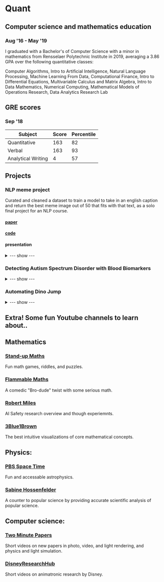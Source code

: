 # Quant

## Computer science and mathematics education
### Aug '16 - May '19

I graduated with a Bachelor's of Computer Science with a minor in mathematics from Rensselaer Polytechnic Institute in 2019, averaging a 3.86 GPA over the following quantitative classes:

Computer Algorithms, Intro to Artificial Intelligence, Natural Language Processing, Machine Learning From Data, Computational Finance, Intro to Differential Equations, Multivariable Calculus and Matrix Algebra, Intro to Data Mathematics, Numerical Computing, Mathematical Models of Operations Research, Data Analytics Research Lab

## GRE scores
### Sep '18

| Subject                           | Score     | Percentile |
| --------------------------------- | --------- | ---------- |
| Quantitative                      | 163       | 82         |
| Verbal                            | 163       | 93         |
| Analytical Writing                | 4         | 57         |

## Projects

### NLP meme project
Curated and cleaned a dataset to train a model to take in an english caption and return the best meme image out of 50 that fits with that text, as a solo final project for an NLP course.

#### [paper](/MemeCaptionCategorization.pdf)

#### [code](https://github.com/CharlesFauman/NLP_meme_project)

#### presentation
<details><summary>--- show ---</summary>
  <iframe src="https://docs.google.com/presentation/d/e/2PACX-1vSpubhfW7-t2eHNNI6N7lSIKlLQ8NKoVqtaZ6c9CCdax1lw97RT1X1XO1rHSoDveA/embed" frameborder="0" width="800" height="488" allowfullscreen="true" mozallowfullscreen="true" webkitallowfullscreen="true"></iframe>
</details>

### Detecting Autism Spectrum Disorder with Blood Biomarkers
<details><summary>--- show ---</summary>
  <iframe src="https://docs.google.com/presentation/d/e/2PACX-1vT9rhxLjiceYEUsULQJwgD5_6ZuA2eJAZdilTQvyAS02tCGtz0Y6JY4KwizXqnWKrvT-1gW1ub5pINV/embed" frameborder="0" width="800" height="488" allowfullscreen="true" mozallowfullscreen="true" webkitallowfullscreen="true"></iframe>
</details>

### Automating Dino Jump
<details><summary>--- show ---</summary>
  <iframe src="https://docs.google.com/presentation/d/e/2PACX-1vRtXTJx-bEu2JlYuQxBD-e4MURdeK-E3qtapthF0Fo1uSiTTWpz77lOLY0zj33CNwm0F2Pp0aW3Aqwy/embed" frameborder="0" width="800" height="488" allowfullscreen="true" mozallowfullscreen="true" webkitallowfullscreen="true"></iframe>
</details>


## Extra! Some fun Youtube channels to learn about..

## Mathematics
### [Stand-up Maths](https://www.youtube.com/user/standupmaths/featured)
Fun math games, riddles, and puzzles.

### [Flammable Maths](https://www.youtube.com/channel/UCtAIs1VCQrymlAnw3mGonhw)
A comedic "Bro-dude" twist with some serious math.

### [Robert Miles](https://www.youtube.com/channel/UCLB7AzTwc6VFZrBsO2ucBMg)
AI Safety research overview and though experiemnts.

### [3Blue1Brown](https://www.youtube.com/channel/UCYO_jab_esuFRV4b17AJtAw)
The best intuitive visualizations of core mathematical concepts.

## Physics:
### [PBS Space Time](https://www.youtube.com/channel/UC7_gcs09iThXybpVgjHZ_7g)
Fun and accessable astrophysics.

### [Sabine Hossenfelder](https://www.youtube.com/channel/UC1yNl2E66ZzKApQdRuTQ4tw)
A counter to popular science by providing accurate scientific analysis of popular science.

## Computer science:
### [Two Minute Papers](https://www.youtube.com/c/K%C3%A1rolyZsolnai/videos)
Short videos on new papers in photo, video, and light rendering, and physics and light simulation.

### [DisneyResearchHub](https://www.youtube.com/channel/UCM42XWqRoruK6bNkgbgoJMw)
Short videos on animatronic research by Disney.

